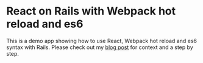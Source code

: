# React on Rails with Webpack hot reload and es6

This is a demo app showing how to use React, Webpack hot reload and es6 syntax with Rails.
Please check out my [blog post](http://codepen.io/edshadi/blog/react-rails-webpack-hot-reload-es6) for context and a step by step.
